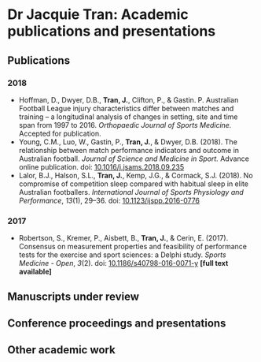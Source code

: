 # Dr Jacquie Tran: Academic publications and presentations

## Publications

### 2018

- Hoffman, D., Dwyer, D.B., **Tran, J.**, Clifton, P., & Gastin. P. Australian Football League injury characteristics differ between matches and training – a longitudinal analysis of changes in setting, site and time span from 1997 to 2016. _Orthopaedic Journal of Sports Medicine._ Accepted for publication.
- Young, C.M., Luo, W., Gastin, P., **Tran, J.**, & Dwyer, D.B. (2018). The relationship between match performance indicators and outcome in Australian football. _Journal of Science and Medicine in Sport._ Advance online publication. doi: [10.1016/j.jsams.2018.09.235](https://dx.doi.org/10.1016/j.jsams.2018.09.235)
- Lalor, B.J., Halson, S.L., **Tran, J.**, Kemp, J.G., & Cormack, S.J. (2018). No compromise of competition sleep compared with habitual sleep in elite Australian footballers. _International Journal of Sports Physiology and Performance_, _13_(1), 29–36. doi: [10.1123/ijspp.2016-0776](https://dx.doi.org/10.1123/ijspp.2016-0776)

### 2017

- Robertson, S., Kremer, P., Aisbett, B., **Tran, J.**, & Cerin, E. (2017). Consensus on measurement properties and feasibility of performance tests for the exercise and sport sciences: a Delphi study. _Sports Medicine - Open_, _3_(2). doi: [10.1186/s40798-016-0071-y](10.1186/s40798-016-0071-y) **[full text available]**

## Manuscripts under review


## Conference proceedings and presentations


## Other academic work
